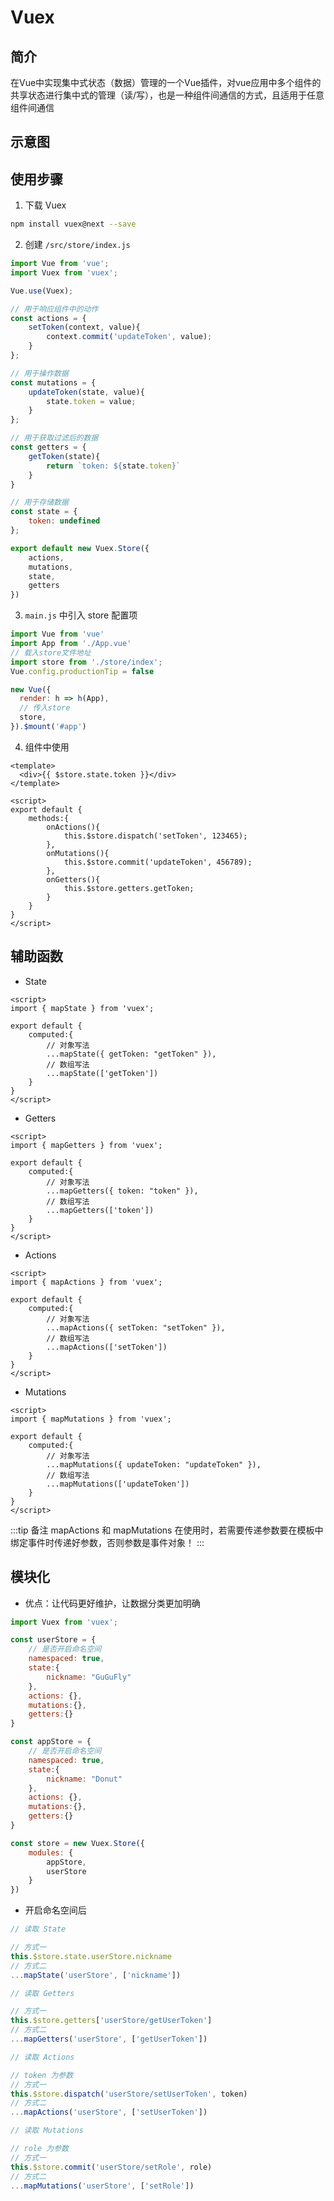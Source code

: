 # Vuex

## 简介

在Vue中实现集中式状态（数据）管理的一个Vue插件，对vue应用中多个组件的共享状态进行集中式的管理（读/写），也是一种组件间通信的方式，且适用于任意组件间通信

## 示意图

<n-image src="../../../assets/images/vuex.png" />

## 使用步骤

1. 下载 Vuex

```bash
npm install vuex@next --save
```

2. 创建 `/src/store/index.js`

```js
import Vue from 'vue';
import Vuex from 'vuex';

Vue.use(Vuex);

// 用于响应组件中的动作
const actions = {
    setToken(context, value){
        context.commit('updateToken', value);
    }
};

// 用于操作数据
const mutations = {
    updateToken(state, value){
        state.token = value;
    }
};

// 用于获取过滤后的数据
const getters = {
    getToken(state){
        return `token: ${state.token}`
    }
}

// 用于存储数据
const state = {
    token: undefined
};

export default new Vuex.Store({
    actions,
    mutations,
    state,
    getters
})
```

3. `main.js` 中引入 store 配置项

```js
import Vue from 'vue'
import App from './App.vue'
// 载入store文件地址
import store from './store/index';
Vue.config.productionTip = false

new Vue({
  render: h => h(App),
  // 传入store
  store,
}).$mount('#app')
```

4. 组件中使用

```vue
<template>
  <div>{{ $store.state.token }}</div>
</template>

<script>
export default {
    methods:{
        onActions(){
            this.$store.dispatch('setToken', 123465);
        },
        onMutations(){
            this.$store.commit('updateToken', 456789);
        },
        onGetters(){
            this.$store.getters.getToken;
        }
    }
}
</script>
```

## 辅助函数

- State

```vue
<script>
import { mapState } from 'vuex';

export default {
    computed:{
        // 对象写法
        ...mapState({ getToken: "getToken" }),
        // 数组写法
        ...mapState(['getToken'])
    }   
}
</script>
```

- Getters

```vue
<script>
import { mapGetters } from 'vuex';

export default {
    computed:{
        // 对象写法
        ...mapGetters({ token: "token" }),
        // 数组写法
        ...mapGetters(['token'])
    }   
}
</script>
```

- Actions

```vue
<script>
import { mapActions } from 'vuex';

export default {
    computed:{
        // 对象写法
        ...mapActions({ setToken: "setToken" }),
        // 数组写法
        ...mapActions(['setToken'])
    }   
}
</script>
```

- Mutations

```vue
<script>
import { mapMutations } from 'vuex';

export default {
    computed:{
        // 对象写法
        ...mapMutations({ updateToken: "updateToken" }),
        // 数组写法
        ...mapMutations(['updateToken'])
    }   
}
</script>
```

:::tip 备注
mapActions 和 mapMutations 在使用时，若需要传递参数要在模板中绑定事件时传递好参数，否则参数是事件对象！
:::

## 模块化

- 优点：让代码更好维护，让数据分类更加明确

```js
import Vuex from 'vuex';

const userStore = {
    // 是否开启命名空间
    namespaced: true,
    state:{
        nickname: "GuGuFly"
    },
    actions: {},
    mutations:{},
    getters:{}
}

const appStore = {
    // 是否开启命名空间
    namespaced: true,
    state:{
        nickname: "Donut"
    },
    actions: {},
    mutations:{},
    getters:{}
}

const store = new Vuex.Store({
    modules: {
        appStore,
        userStore
    }
})
```

- 开启命名空间后

```js
// 读取 State

// 方式一
this.$store.state.userStore.nickname
// 方式二
...mapState('userStore', ['nickname'])

// 读取 Getters

// 方式一
this.$store.getters['userStore/getUserToken']
// 方式二
...mapGetters('userStore', ['getUserToken'])

// 读取 Actions

// token 为参数
// 方式一
this.$store.dispatch('userStore/setUserToken', token)
// 方式二
...mapActions('userStore', ['setUserToken'])

// 读取 Mutations

// role 为参数
// 方式一
this.$store.commit('userStore/setRole', role)
// 方式二
...mapMutations('userStore', ['setRole'])
```